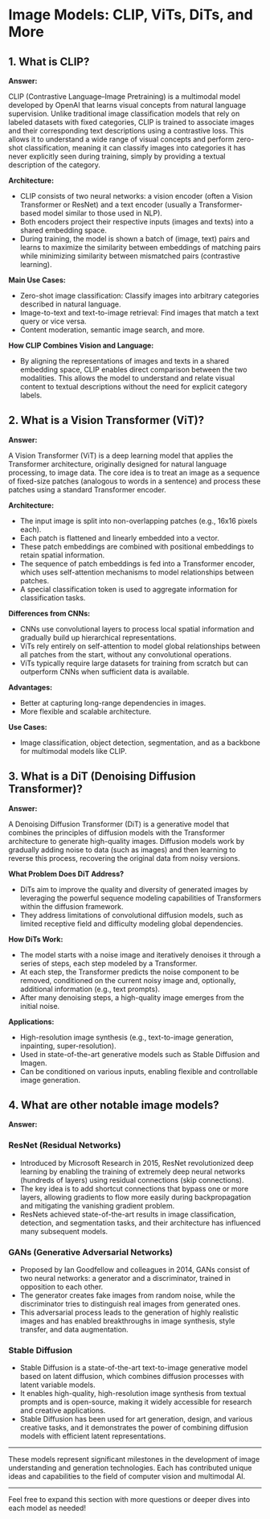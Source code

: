 # Image Models: CLIP, ViTs, DiTs, and More

## 1. What is CLIP?

**Answer:**

CLIP (Contrastive Language–Image Pretraining) is a multimodal model developed by OpenAI that learns visual concepts from natural language supervision. Unlike traditional image classification models that rely on labeled datasets with fixed categories, CLIP is trained to associate images and their corresponding text descriptions using a contrastive loss. This allows it to understand a wide range of visual concepts and perform zero-shot classification, meaning it can classify images into categories it has never explicitly seen during training, simply by providing a textual description of the category.

**Architecture:**
- CLIP consists of two neural networks: a vision encoder (often a Vision Transformer or ResNet) and a text encoder (usually a Transformer-based model similar to those used in NLP).
- Both encoders project their respective inputs (images and texts) into a shared embedding space.
- During training, the model is shown a batch of (image, text) pairs and learns to maximize the similarity between embeddings of matching pairs while minimizing similarity between mismatched pairs (contrastive learning).

**Main Use Cases:**
- Zero-shot image classification: Classify images into arbitrary categories described in natural language.
- Image-to-text and text-to-image retrieval: Find images that match a text query or vice versa.
- Content moderation, semantic image search, and more.

**How CLIP Combines Vision and Language:**
- By aligning the representations of images and texts in a shared embedding space, CLIP enables direct comparison between the two modalities. This allows the model to understand and relate visual content to textual descriptions without the need for explicit category labels.

## 2. What is a Vision Transformer (ViT)?

**Answer:**

A Vision Transformer (ViT) is a deep learning model that applies the Transformer architecture, originally designed for natural language processing, to image data. The core idea is to treat an image as a sequence of fixed-size patches (analogous to words in a sentence) and process these patches using a standard Transformer encoder.

**Architecture:**
- The input image is split into non-overlapping patches (e.g., 16x16 pixels each).
- Each patch is flattened and linearly embedded into a vector.
- These patch embeddings are combined with positional embeddings to retain spatial information.
- The sequence of patch embeddings is fed into a Transformer encoder, which uses self-attention mechanisms to model relationships between patches.
- A special classification token is used to aggregate information for classification tasks.

**Differences from CNNs:**
- CNNs use convolutional layers to process local spatial information and gradually build up hierarchical representations.
- ViTs rely entirely on self-attention to model global relationships between all patches from the start, without any convolutional operations.
- ViTs typically require large datasets for training from scratch but can outperform CNNs when sufficient data is available.

**Advantages:**
- Better at capturing long-range dependencies in images.
- More flexible and scalable architecture.

**Use Cases:**
- Image classification, object detection, segmentation, and as a backbone for multimodal models like CLIP.

## 3. What is a DiT (Denoising Diffusion Transformer)?

**Answer:**

A Denoising Diffusion Transformer (DiT) is a generative model that combines the principles of diffusion models with the Transformer architecture to generate high-quality images. Diffusion models work by gradually adding noise to data (such as images) and then learning to reverse this process, recovering the original data from noisy versions.

**What Problem Does DiT Address?**
- DiTs aim to improve the quality and diversity of generated images by leveraging the powerful sequence modeling capabilities of Transformers within the diffusion framework.
- They address limitations of convolutional diffusion models, such as limited receptive field and difficulty modeling global dependencies.

**How DiTs Work:**
- The model starts with a noise image and iteratively denoises it through a series of steps, each step modeled by a Transformer.
- At each step, the Transformer predicts the noise component to be removed, conditioned on the current noisy image and, optionally, additional information (e.g., text prompts).
- After many denoising steps, a high-quality image emerges from the initial noise.

**Applications:**
- High-resolution image synthesis (e.g., text-to-image generation, inpainting, super-resolution).
- Used in state-of-the-art generative models such as Stable Diffusion and Imagen.
- Can be conditioned on various inputs, enabling flexible and controllable image generation.

## 4. What are other notable image models?

**Answer:**

### ResNet (Residual Networks)
- Introduced by Microsoft Research in 2015, ResNet revolutionized deep learning by enabling the training of extremely deep neural networks (hundreds of layers) using residual connections (skip connections).
- The key idea is to add shortcut connections that bypass one or more layers, allowing gradients to flow more easily during backpropagation and mitigating the vanishing gradient problem.
- ResNets achieved state-of-the-art results in image classification, detection, and segmentation tasks, and their architecture has influenced many subsequent models.

### GANs (Generative Adversarial Networks)
- Proposed by Ian Goodfellow and colleagues in 2014, GANs consist of two neural networks: a generator and a discriminator, trained in opposition to each other.
- The generator creates fake images from random noise, while the discriminator tries to distinguish real images from generated ones.
- This adversarial process leads to the generation of highly realistic images and has enabled breakthroughs in image synthesis, style transfer, and data augmentation.

### Stable Diffusion
- Stable Diffusion is a state-of-the-art text-to-image generative model based on latent diffusion, which combines diffusion processes with latent variable models.
- It enables high-quality, high-resolution image synthesis from textual prompts and is open-source, making it widely accessible for research and creative applications.
- Stable Diffusion has been used for art generation, design, and various creative tasks, and it demonstrates the power of combining diffusion models with efficient latent representations.

---

These models represent significant milestones in the development of image understanding and generation technologies. Each has contributed unique ideas and capabilities to the field of computer vision and multimodal AI.

---

Feel free to expand this section with more questions or deeper dives into each model as needed!
